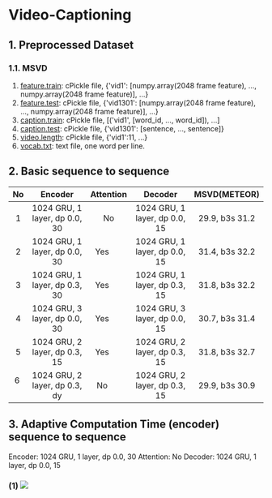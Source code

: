 # Video-Captioning
## 1. Preprocessed Dataset
### 1.1. MSVD
1. [feature.train](https://drive.google.com/uc?export=download&id=0B7NctsDC2gmLOF8xYTZPcFoySHc): cPickle file, {'vid1': [numpy.array(2048 frame feature), ..., numpy.array(2048 frame feature)], ...}
2. [feature.test](https://drive.google.com/uc?export=download&id=0B7NctsDC2gmLMWxBYWhXVUNZSFE): cPickle file, {'vid1301': [numpy.array(2048 frame feature), ..., numpy.array(2048 frame feature)], ...}
3. [caption.train](https://drive.google.com/uc?export=download&id=0B7NctsDC2gmLWjVwMG51UElKQWs): cPickle file, [('vid1', [word_id, ..., word_id]), ...]
4. [caption.test](https://drive.google.com/uc?export=download&id=0B7NctsDC2gmLTU9WaTNwM2VvRVk): cPickle file, {'vid1301': [sentence, ..., sentence]}
5. [video.length](0B7NctsDC2gmLVDRhQWpHbGpMQ0U): cPickle file, {'vid1':11, ...}
6. [vocab.txt](https://drive.google.com/uc?export=download&id=0B7NctsDC2gmLWE1MVmpKTm5yVEk): text file, one word per line.

## 2. Basic sequence to sequence
| No    | Encoder                       | Attention | Decoder                       | MSVD(METEOR)  |
| :---: |:-----------------------------:|:---------:|:-----------------------------:|:-------------:| 
| 1     | 1024 GRU, 1 layer, dp 0.0, 30 | No        | 1024 GRU, 1 layer, dp 0.0, 15 |29.9, b3s 31.2 |
| 2     | 1024 GRU, 1 layer, dp 0.0, 30 | Yes       | 1024 GRU, 1 layer, dp 0.0, 15 |31.4, b3s 32.2 |
| 3     | 1024 GRU, 1 layer, dp 0.3, 30 | Yes       | 1024 GRU, 1 layer, dp 0.3, 15 |31.8, b3s 32.2 |
| 4     | 1024 GRU, 3 layer, dp 0.0, 30 | Yes       | 1024 GRU, 3 layer, dp 0.0, 15 |30.7, b3s 31.4 |
| 5     | 1024 GRU, 2 layer, dp 0.3, 15 | Yes       | 1024 GRU, 2 layer, dp 0.3, 15 |31.8, b3s 32.7 |
| 6     | 1024 GRU, 2 layer, dp 0.3, dy | No        | 1024 GRU, 2 layer, dp 0.3, 15 |29.9, b3s 30.9 |

## 3. Adaptive Computation Time (encoder) sequence to sequence
Encoder: 1024 GRU, 1 layer, dp 0.0, 30 
Attention: No
Decoder: 1024 GRU, 1 layer, dp 0.0, 15
### (1) <img src="http://www.forkosh.com/mathtex.cgi? \Large h^n_t">

